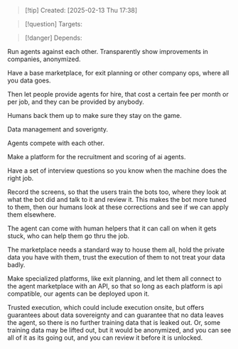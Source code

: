 
>[!tip] Created: [2025-02-13 Thu 17:38]

>[!question] Targets: 

>[!danger] Depends: 

Run agents against each other.
Transparently show improvements in companies, anonymized.

Have a base marketplace, for exit planning or other company ops, where all you data goes.

Then let people provide agents for hire, that cost a certain fee per month or per job, and they can be provided by anybody.

Humans back them up to make sure they stay on the game.

Data management and soverignty.

Agents compete with each other.

Make a platform for the recruitment and scoring of ai agents.

Have a set of interview questions so you know when the machine does the right job.

Record the screens, so that the users train the bots too, where they look at what the bot did and talk to it and review it.  This makes the bot more tuned to them, then our humans look at these corrections and see if we can apply them elsewhere.

The agent can come with human helpers that it can call on when it gets stuck, who can help them go thru the job.

The marketplace needs a standard way to house them all, hold the private data you have with them, trust the execution of them to not treat your data badly.

Make specialized platforms, like exit planning, and let them all connect to the agent marketplace with an API, so that so long as each platform is api compatible, our agents can be deployed upon it.

Trusted execution, which could include execution onsite, but offers guarantees about data sovereignty and can guarantee that no data leaves the agent, so there is no further training data that is leaked out.  Or, some training data may be lifted out, but it would be anonymized, and you can see all of it as its going out, and you can review it before it is unlocked.